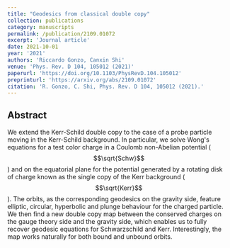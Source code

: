 ```yaml
---
title: "Geodesics from classical double copy"
collection: publications
category: manuscripts
permalink: /publication/2109.01072
excerpt: 'Journal article'
date: 2021-10-01
year: '2021'
authors: 'Riccardo Gonzo, Canxin Shi'
venue: 'Phys. Rev. D 104, 105012 (2021)'
paperurl: 'https://doi.org/10.1103/PhysRevD.104.105012'
preprinturl: 'https://arxiv.org/abs/2109.01072'
citation: 'R. Gonzo, C. Shi, Phys. Rev. D 104, 105012 (2021).'
---
```


## Abstract
 We extend the Kerr-Schild double copy to the case of a probe particle moving in the Kerr-Schild background. In particular, we solve Wong's equations for a test color charge in a Coulomb non-Abelian potential ($$\sqrt{Schw}$$) and on the equatorial plane for the potential generated by a rotating disk of charge known as the single copy of the Kerr background ($$\sqrt{Kerr}$$). The orbits, as the corresponding geodesics on the gravity side, feature elliptic, circular, hyperbolic and plunge behaviour for the charged particle. We then find a new double copy map between the conserved charges on the gauge theory side and the gravity side, which enables us to fully recover geodesic equations for Schwarzschild and Kerr. Interestingly, the map works naturally for both bound and unbound orbits. 
